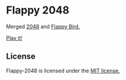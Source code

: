 # Flappy 2048
Merged [2048](http://gabrielecirulli.github.io/2048/) and [Flappy Bird.](http://en.wikipedia.org/wiki/Flappy_Bird)

[Play it!](https://flappy-2048.netlify.com)

## License
Flappy-2048 is licensed under the [MIT license.](https://github.com/Mr-Kumar-Abhishek/Flappy-2048/blob/master/LICENSE.txt)
